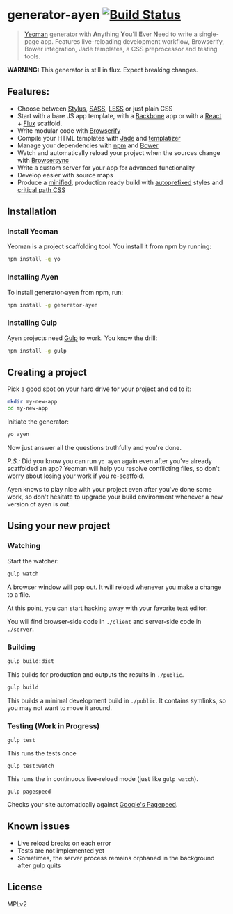 # generator-ayen [![Build Status](https://secure.travis-ci.org/dapetcu21/generator-ayen.png?branch=master)](https://travis-ci.org/dapetcu21/generator-ayen)

> [Yeoman](http://yeoman.io) generator with <b>A</b>nything <b>Y</b>ou'll <b>E</b>ver <b>N</b>eed to write a single-page app. Features live-reloading development workflow, Browserify, Bower integration, Jade templates, a CSS preprocessor and testing tools.

**WARNING:** This generator is still in flux. Expect breaking changes.

## Features:

* Choose between [Stylus](http://learnboost.github.io/stylus/), [SASS](http://sass-lang.com/), [LESS](http://lesscss.org/) or just plain CSS
* Start with a bare JS app template, with a [Backbone](http://backbonejs.org/) app or with a [React](http://facebook.github.io/react/) + [Flux](https://facebook.github.io/flux/) scaffold.
* Write modular code with [Browserify](http://browserify.org/)
* Compile your HTML templates with [Jade](http://jade-lang.com/) and [templatizer](https://github.com/HenrikJoreteg/templatizer)
* Manage your dependencies with [npm](https://www.npmjs.org/) and [Bower](http://bower.io/)
* Watch and automatically reload your project when the sources change with [Browsersync](http://www.browsersync.io/)
* Write a custom server for your app for advanced functionality
* Develop easier with source maps
* Produce a [minified](https://github.com/mishoo/UglifyJS2), production ready build with [autoprefixed](https://github.com/postcss/autoprefixer-core) styles and [critical path CSS](https://github.com/pocketjoso/penthouse)

## Installation

### Install Yeoman

Yeoman is a project scaffolding tool. You install it from npm by running:

```bash
npm install -g yo
```

### Installing Ayen

To install generator-ayen from npm, run:

```bash
npm install -g generator-ayen
```

### Installing Gulp

Ayen projects need [Gulp](http://gulpjs.com/) to work. You know the drill:

```bash 
npm install -g gulp
```

## Creating a project

Pick a good spot on your hard drive for your project and cd to it:

```bash
mkdir my-new-app
cd my-new-app
```

Initiate the generator:

```bash
yo ayen
```

Now just answer all the questions truthfully and you're done.

*P.S.:* Did you know you can run `yo ayen` again even after you've already scaffolded an app? Yeoman will help you resolve conflicting files, so don't worry about losing your work if you re-scaffold.

Ayen knows to play nice with your project even after you've done some work, so don't hesitate to upgrade your build environment whenever a new version of ayen is out.

## Using your new project

### Watching

Start the watcher:

```bash
gulp watch
```

A browser window will pop out. It will reload whenever you make a change to a file.

At this point, you can start hacking away with your favorite text editor.

You will find browser-side code in `./client` and server-side code in `./server`.

### Building

```bash
gulp build:dist
```

This builds for production and outputs the results in `./public`.


```bash
gulp build
```

This builds a minimal development build in `./public`. It contains symlinks, so you may not want to move it around.

### Testing (Work in Progress)

```build
gulp test
```

This runs the tests once

```build
gulp test:watch
```

This runs the in continuous live-reload mode (just like `gulp watch`).

```build
gulp pagespeed
```

Checks your site automatically against [Google's Pagepeed](https://developers.google.com/speed/pagespeed/insights/).

## Known issues

* Live reload breaks on each error
* Tests are not implemented yet
* Sometimes, the server process remains orphaned in the background after gulp quits

## License

MPLv2
